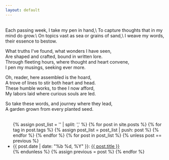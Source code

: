 ```yaml
---
layout: default
---
```


<br />
Each passing week, I take my pen in hand,\
To capture thoughts that in my mind do grow.\
On topics vast as sea or grains of sand,\
I weave my words, their essence to bestow.

What truths I've found, what wonders I have seen,\
Are shaped and crafted, bound in written lore.\
Through fleeting hours, where thought and heart convene,\
I pen my musings, seeking ever more.

Oh, reader, here assembled is the hoard,\
A trove of lines to stir both heart and head.\
These humble works, to thee I now afford,\
My labors laid where curious souls are led.

So take these words, and journey where they lead,\
A garden grown from every planted seed.\
<br />

<ul class="recent-list">
    {% assign post_list = '' | split: ',' %}
    {% for post in site.posts %}
    {% for tag in post.tags %}
    {% assign post_list = post_list | push: post %}
    {% endfor %}
    {% endfor %}
    {% for post in post_list %}
    {% unless post == previous %}
    <li>
        <span class="article-date-archive">{{ post.date | date: "%b %d, %Y" }}: </span>
        <a href="{{ site.baseurl }}{{ post.url }}">{{ post.title }}</a>
    </li>
    {% endunless %}
    {% assign previous = post %}
    {% endfor %}
</ul>

<!-- <small>
    {% for tag in site.tags %}
    {% assign tag_slug = tag | first %}
    {% assign no_of_posts = tag | last | size %}
    <a href="{{ 'tagged/' | relative_url }}{{ tag_slug }}" title="See all posts by {{ tag_slug }} tag">#{{
        tag_slug
        }}</a>
    {% endfor %}
</small> -->